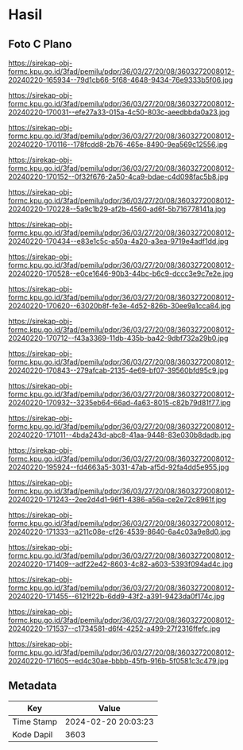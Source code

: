 # Hasil

## Foto C Plano

https://sirekap-obj-formc.kpu.go.id/3fad/pemilu/pdpr/36/03/27/20/08/3603272008012-20240220-165934--79d1cb66-5f68-4648-9434-76e9333b5f06.jpg

https://sirekap-obj-formc.kpu.go.id/3fad/pemilu/pdpr/36/03/27/20/08/3603272008012-20240220-170031--efe27a33-015a-4c50-803c-aeedbbda0a23.jpg

https://sirekap-obj-formc.kpu.go.id/3fad/pemilu/pdpr/36/03/27/20/08/3603272008012-20240220-170116--178fcdd8-2b76-465e-8490-9ea569c12556.jpg

https://sirekap-obj-formc.kpu.go.id/3fad/pemilu/pdpr/36/03/27/20/08/3603272008012-20240220-170152--0f32f676-2a50-4ca9-bdae-c4d098fac5b8.jpg

https://sirekap-obj-formc.kpu.go.id/3fad/pemilu/pdpr/36/03/27/20/08/3603272008012-20240220-170228--5a9c1b29-af2b-4560-ad6f-5b716778141a.jpg

https://sirekap-obj-formc.kpu.go.id/3fad/pemilu/pdpr/36/03/27/20/08/3603272008012-20240220-170434--e83e1c5c-a50a-4a20-a3ea-9719e4adf1dd.jpg

https://sirekap-obj-formc.kpu.go.id/3fad/pemilu/pdpr/36/03/27/20/08/3603272008012-20240220-170528--e0ce1646-90b3-44bc-b6c9-dccc3e9c7e2e.jpg

https://sirekap-obj-formc.kpu.go.id/3fad/pemilu/pdpr/36/03/27/20/08/3603272008012-20240220-170620--63020b8f-fe3e-4d52-826b-30ee9a1cca84.jpg

https://sirekap-obj-formc.kpu.go.id/3fad/pemilu/pdpr/36/03/27/20/08/3603272008012-20240220-170712--f43a3369-11db-435b-ba42-9dbf732a29b0.jpg

https://sirekap-obj-formc.kpu.go.id/3fad/pemilu/pdpr/36/03/27/20/08/3603272008012-20240220-170843--279afcab-2135-4e69-bf07-39560bfd95c9.jpg

https://sirekap-obj-formc.kpu.go.id/3fad/pemilu/pdpr/36/03/27/20/08/3603272008012-20240220-170932--3235eb64-66ad-4a63-8015-c82b79d81f77.jpg

https://sirekap-obj-formc.kpu.go.id/3fad/pemilu/pdpr/36/03/27/20/08/3603272008012-20240220-171011--4bda243d-abc8-41aa-9448-83e030b8dadb.jpg

https://sirekap-obj-formc.kpu.go.id/3fad/pemilu/pdpr/36/03/27/20/08/3603272008012-20240220-195924--fd4663a5-3031-47ab-af5d-92fa4dd5e955.jpg

https://sirekap-obj-formc.kpu.go.id/3fad/pemilu/pdpr/36/03/27/20/08/3603272008012-20240220-171243--2ee2d4d1-96f1-4386-a56a-ce2e72c8961f.jpg

https://sirekap-obj-formc.kpu.go.id/3fad/pemilu/pdpr/36/03/27/20/08/3603272008012-20240220-171333--a211c08e-cf26-4539-8640-6a4c03a9e8d0.jpg

https://sirekap-obj-formc.kpu.go.id/3fad/pemilu/pdpr/36/03/27/20/08/3603272008012-20240220-171409--adf22e42-8603-4c82-a603-5393f094ad4c.jpg

https://sirekap-obj-formc.kpu.go.id/3fad/pemilu/pdpr/36/03/27/20/08/3603272008012-20240220-171455--6121f22b-6dd9-43f2-a391-9423da0f174c.jpg

https://sirekap-obj-formc.kpu.go.id/3fad/pemilu/pdpr/36/03/27/20/08/3603272008012-20240220-171537--c1734581-d6f4-4252-a499-27f2316ffefc.jpg

https://sirekap-obj-formc.kpu.go.id/3fad/pemilu/pdpr/36/03/27/20/08/3603272008012-20240220-171605--ed4c30ae-bbbb-45fb-916b-5f0581c3c479.jpg


## Metadata

| Key        | Value               |
| ---------- | ------------------- |
| Time Stamp | 2024-02-20 20:03:23 |
| Kode Dapil | 3603                |



